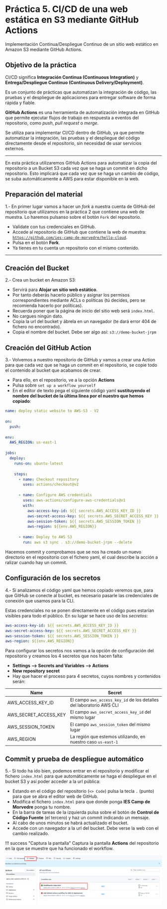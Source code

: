 # Práctica 5. CI/CD de una web estática en S3 mediante GitHub Actions

Implementación Continua/Despliegue Continuo de un sitio web estático en Amazon S3 mediante GitHub Actions.


## Objetivo de la práctica

CI/CD significa **Integración Continua (Continuous Integration)** y **Entrega/Despliegue Continuo (Continuous Delivery/Deployment)**.

Es un conjunto de prácticas que automatizan la integración de código, las pruebas y el despliegue de aplicaciones para entregar software de forma rápida y fiable.

**GitHub Actions** es una herramienta de automatización integrada en GitHub que permite ejecutar flujos de trabajo en respuesta a eventos del repositorio, como *push*, *pull request* o *merge*.

Se utiliza para implementar CI/CD dentro de GitHub, ya que permite automatizar la integración, las pruebas y el despliegue del código directamente desde el repositorio, sin necesidad de usar servicios externos.

---

En esta práctica utilizaremos GitHub Actions para automatizar la copia del repositorio a un Bucket S3 cada vez que se haga un commit en dicho repositorio. Esto implicará que cada vez que se haga un cambio de código, se suba automáticamente a AWS para estar disponible en la web.

## Preparación del material

1.- En primer lugar vamos a hacer un *fork* a nuestra cuenta de GitHub del repositorio que utilizamos en la práctica 2 que contiene una web de muestra. Lo haremos pulsanso sobre el botón `Fork` del repositorio.

- Valídate con tus credenciales en GitHub.
- Accede al repositorio de GitHub que contiene la web de muestra:
   [`https://github.com/ies-camp-de-morvedre/hello-cloud`](https://github.com/IES-CAMP-DE-MORVEDRE/hello-cloud).
- Pulsa en el botón **Fork**.
- Ya tienes en tu cuenta un repositorio con el mismo contenido.

---

## Creación del Bucket

2.- Crea un bucket en Amazon S3:

- Servirá para **Alojar un sitio web estático**.
- Por tanto deberás hacerlo público y asignar los permisos correspondientes mediante ACLs o políticas (tú decides, pero se recomienda hacerlo por políticas).
- Recuerda poner que la página de inicio del sitio web será `index.html`.
- No cargues ningún dato.
- Copia la url del bucket y ábrela en un navegador (te dará error 404 de fichero no encontrado).
- Copia el nombre del bucket. Debe ser algo así: `s3://demo-bucket-jrpm`


## Creación del GitHub Action

3.- Volvemos a nuestro repositorio de GitHub y vamos a crear una Action para que cada vez que se haga un commit en el repositorio, se copie todo el contenido al bucket que acabamos de crear.

- Para ello, en el repositorio, ve a la opción **Actions**
- Pulsa sobre `set up a workflow yourself`
- En el editor de texto pega el siguiente código yaml **sustituyendo el nombre del bucket de la última línea por el nuestro que hemos copiado**:

``` yaml
name: deploy static website to AWS-S3 - V2

on:
  push:
  
env:
  AWS_REGION: us-east-1
  
jobs:
  deploy:
    runs-on: ubuntu-latest

    steps:
      - name: Checkout repository
        uses: actions/checkout@v2

      - name: Configure AWS credentials
        uses: aws-actions/configure-aws-credentials@v1
        with:
          aws-access-key-id: ${{ secrets.AWS_ACCESS_KEY_ID }}
          aws-secret-access-key: ${{ secrets.AWS_SECRET_ACCESS_KEY }}
          aws-session-token: ${{ secrets.AWS_SESSION_TOKEN }}
          aws-region: ${{env.AWS_REGION}}

      - name: Deploy to AWS S3
        run: aws s3 sync . s3://demo-bucket-jrpm --delete

```

Hacemos commit y comprobamos que se nos ha creado un nuevo directorio en el repositorio con el fichero yaml, el cual describe la acción a ralizar cuando hay un commit.

## Configuración de los secretos

4.- Si analizamos el código yaml que hemos copiado veremos que, para que GitHub se conecte al bucket, es necesario pasarle las credenciales de conexión que usamos para la CLI.

Estas credenciales no se ponen directamente en el código pues estarían visibles para todo el público. En su lugar se hace uso de los *secretos*:

``` yaml
aws-access-key-id: ${{ secrets.AWS_ACCESS_KEY_ID }}
aws-secret-access-key: ${{ secrets.AWS_SECRET_ACCESS_KEY }}
aws-session-token: ${{ secrets.AWS_SESSION_TOKEN }}
aws-region: ${{env.AWS_REGION}}
```

Para configurar los secretos nos vamos a la opción de configuración del repositorio y creamos los 4 secretos que nos hacen falta: 

- **Settings --> Secrets and Variables --> Actions**
- **New repository secret**
- Hay que hacer el proceso para 4 secretos, cuyos nombres y contenidos serán:

| Name                  | Secret                                                             |
| --------------------- | ------------------------------------------------------------------ |
| AWS_ACCESS_KEY_ID     | El campo `aws_access_key_id` de los detalles del laboratorio AWS CLI |
| AWS_SECRET_ACCESS_KEY | El campo `aws_secret_access_key_id` del mismo lugar                  |
| AWS_SESSION_TOKEN     | El campo `aws_session_token` del mismo lugar                         |
| AWS_REGION            | La región que estemos utilizando, en nuestro caso `us-east-1`      |

## Commit y prueba de despliegue automático

5.- Si todo ha ido bien, podemos entrar en el repositorio y modificar el fichero `index.html` para que automáticamente se haga el despliegue en el bucket S3 y así poder acceder a la url pública:

- Estando en el código del repositorio (`<> Code`) pulsa la tecla `.` (punto) para que se abra el editor web de GitHub.
- Modifica el fichero `index.html` para que donde ponga **IES Camp de Morvedre** ponga tu nombre.
- En la barra de tareas de la izquierda pulsa sobre el botón de **Control de Código Fuente** (el tercero) y haz un commit indicando un mensaje.
- Al cabo de unos minutos se habrá actualizado el bucket.
- Accede con un navegador a la url del bucket. Debe verse la web con el cambio realizado.

!!! success "Captura la pantalla"
    Captura la pantalla **Actions** del repositorio en la que se muestre que ha funcionado el workflow.

<img src="../images/ud04/practica5/cicd01.png">